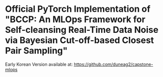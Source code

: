 # Official PyTorch Implementation of "BCCP: An MLOps Framework for Self-cleansing Real-Time Data Noise via Bayesian Cut-off-based Closest Pair Sampling"

Early Korean Version available at: https://github.com/duneag2/capstone-mlops
